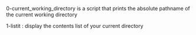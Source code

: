 0-current_working_directory is a script that prints the absolute pathname of the current working directory

1-listit : display the contents list of your current directory
